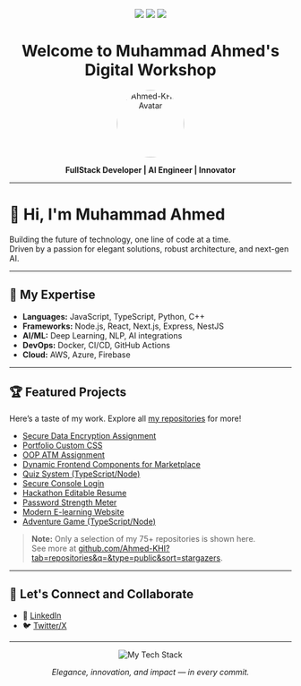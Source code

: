 <!-- Luxurious GitHub Profile README for Muhammad Ahmed -->

<p align="center">
  <img src="https://img.shields.io/badge/FullStack%20Developer-%F0%9F%92%BB-informational?style=flat-square&color=3b82f6">
  <img src="https://img.shields.io/badge/AI%20Engineer-%F0%9F%A7%A0-success?style=flat-square&color=10b981">
  <img src="https://img.shields.io/badge/Karachi,%20Pakistan-%F0%9F%87%B5%F0%9F%87%B0-lightgrey?style=flat-square&color=6366f1">
</p>

<h1 align="center">Welcome to Muhammad Ahmed's Digital Workshop</h1>

<p align="center">
  <img src="https://github.com/Ahmed-KHI.png" width="120" style="border-radius:100%" alt="Ahmed-KHI | Avatar">
</p>

<p align="center">
  <b>FullStack Developer | AI Engineer | Innovator</b>
</p>

---

# 👋 Hi, I'm Muhammad Ahmed

Building the future of technology, one line of code at a time.  
Driven by a passion for elegant solutions, robust architecture, and next-gen AI.

---

## 🚀 My Expertise

- **Languages:** JavaScript, TypeScript, Python, C++
- **Frameworks:** Node.js, React, Next.js, Express, NestJS
- **AI/ML:** Deep Learning, NLP, AI integrations
- **DevOps:** Docker, CI/CD, GitHub Actions
- **Cloud:** AWS, Azure, Firebase

---

## 🏆 Featured Projects

Here’s a taste of my work. Explore all [my repositories](https://github.com/Ahmed-KHI?tab=repositories&q=&type=public&sort=stargazers) for more!

- [Secure Data Encryption Assignment](https://github.com/Ahmed-KHI/secure_data_encryption_assignment)
- [Portfolio Custom CSS](https://github.com/Ahmed-KHI/milestone-2-portfolio-custom.css-by-00263838)
- [OOP ATM Assignment](https://github.com/Ahmed-KHI/oop-assignment-atm)
- [Dynamic Frontend Components for Marketplace](https://github.com/Ahmed-KHI/dynamic_frontend_components_for_marketplace-by-00263838)
- [Quiz System (TypeScript/Node)](https://github.com/Ahmed-KHI/TypeScript-NODEPROJECTS-Quiz-System)
- [Secure Console Login](https://github.com/Ahmed-KHI/Secure-Console-Login)
- [Hackathon Editable Resume](https://github.com/Ahmed-KHI/Hackathon_Milestone_4_by_00263838)
- [Password Strength Meter](https://github.com/Ahmed-KHI/project-02-password-strength-meter)
- [Modern E-learning Website](https://github.com/Ahmed-KHI/Modern_E-learning_Website-by-00263838)
- [Adventure Game (TypeScript/Node)](https://github.com/Ahmed-KHI/TypeScript-NODEPROJECTS-Adventure-Game)

> **Note:** Only a selection of my 75+ repositories is shown here.  
> See more at [github.com/Ahmed-KHI?tab=repositories&q=&type=public&sort=stargazers](https://github.com/Ahmed-KHI?tab=repositories&q=&type=public&sort=stargazers).

---

## 🌟 Let's Connect and Collaborate

- 💼 [LinkedIn](https://www.linkedin.com/in/mirza-muhammad-ahmed-09b932209) 
- 🐦 [Twitter/X](https://twitter.com/your-twitter) 

---

<p align="center">
  <img src="https://skillicons.dev/icons?i=js,ts,react,nodejs,python,cpp,aws,docker,github" alt="My Tech Stack" />
</p>

<p align="center">
  <i>Elegance, innovation, and impact — in every commit.</i>
</p>
